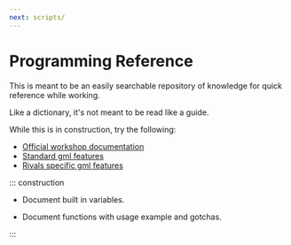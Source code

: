 ```yaml
---
next: scripts/
---
```


# Programming Reference

This is meant to be an easily searchable repository of knowledge for quick reference while working.

Like a dictionary, it's not meant to be read like a guide.

While this is in construction, try the following:

- [Official workshop documentation](https://rivalsofaether.com/workshop/) 
- [Standard gml features](http://docs.yoyogames.com/source/dadiospice/002_reference/001_gml%20language%20overview/index.html)
- [Rivals specific gml features](https://yal.cc/r/17/ntt/gml/)

::: construction

- Document built in variables.

- Document functions with usage example and gotchas.

:::